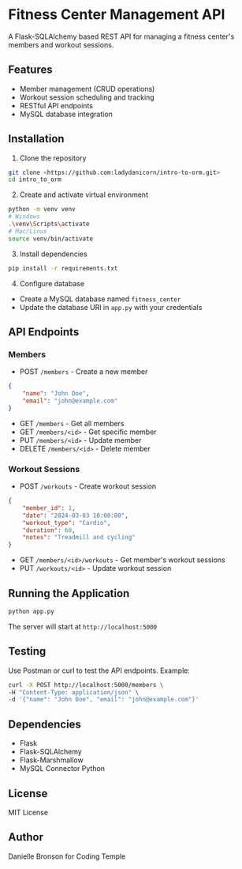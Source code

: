 # Fitness Center Management API

A Flask-SQLAlchemy based REST API for managing a fitness center's members and workout sessions.

## Features

- Member management (CRUD operations)
- Workout session scheduling and tracking
- RESTful API endpoints
- MySQL database integration

## Installation

1. Clone the repository
```bash
git clone <https://github.com:ladydanicorn/intro-to-orm.git>    
cd intro_to_orm
```

2. Create and activate virtual environment
```bash
python -m venv venv
# Windows
.\venv\Scripts\activate
# Mac/Linux
source venv/bin/activate
```

3. Install dependencies
```bash
pip install -r requirements.txt
```

4. Configure database
- Create a MySQL database named `fitness_center`
- Update the database URI in `app.py` with your credentials

## API Endpoints

### Members

- POST `/members` - Create a new member
```json
{
    "name": "John Doe",
    "email": "john@example.com"
}
```

- GET `/members` - Get all members
- GET `/members/<id>` - Get specific member
- PUT `/members/<id>` - Update member
- DELETE `/members/<id>` - Delete member

### Workout Sessions

- POST `/workouts` - Create workout session
```json
{
    "member_id": 1,
    "date": "2024-03-03 10:00:00",
    "workout_type": "Cardio",
    "duration": 60,
    "notes": "Treadmill and cycling"
}
```

- GET `/members/<id>/workouts` - Get member's workout sessions
- PUT `/workouts/<id>` - Update workout session

## Running the Application

```bash
python app.py
```

The server will start at `http://localhost:5000`

## Testing

Use Postman or curl to test the API endpoints. Example:

```bash
curl -X POST http://localhost:5000/members \
-H "Content-Type: application/json" \
-d '{"name": "John Doe", "email": "john@example.com"}'
```

## Dependencies

- Flask
- Flask-SQLAlchemy
- Flask-Marshmallow
- MySQL Connector Python

## License

MIT License

## Author

Danielle Bronson for Coding Temple